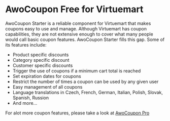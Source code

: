 AwoCoupon Free for Virtuemart
=============================

AwoCoupon Starter is a reliable component for Virtuemart that makes coupons easy to use and manage. Although Virtuemart has coupon capabilities, they are not extensive enough to cover what many people would call basic coupon features. AwoCoupon Starter fills this gap. Some of its features include:

* Product specific discounts
* Category specific discount
* Customer specific discounts
* Trigger the use of coupons if a minimum cart total is reached
* Set expiration dates for coupons
* Restrict the number of times a coupon can be used by any given user
* Easy management of all coupons
* Language translations in Czech, French, German, Italian, Polish, Slovak, Spanish, Russion
* And more...

For alot more coupon features, please take a look at [AwoCoupon Pro](http://awodev.com/products/joomla/awocoupon)
